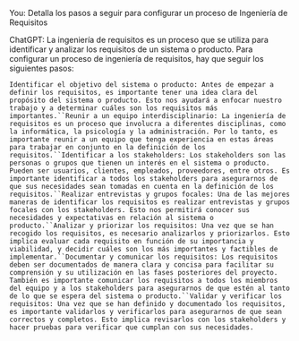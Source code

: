 You:
Detalla los pasos a seguir para configurar un proceso de Ingeniería de Requisitos

ChatGPT:
La ingeniería de requisitos es un proceso que se utiliza para identificar y analizar los requisitos de un sistema o producto. Para configurar un proceso de ingeniería de requisitos, hay que seguir los siguientes pasos:

`Identificar el objetivo del sistema o producto: Antes de empezar a definir los requisitos, es importante tener una idea clara del propósito del sistema o producto. Esto nos ayudará a enfocar nuestro trabajo y a determinar cuáles son los requisitos más importantes.``Reunir a un equipo interdisciplinario: La ingeniería de requisitos es un proceso que involucra a diferentes disciplinas, como la informática, la psicología y la administración. Por lo tanto, es importante reunir a un equipo que tenga experiencia en estas áreas para trabajar en conjunto en la definición de los requisitos.``Identificar a los stakeholders: Los stakeholders son las personas o grupos que tienen un interés en el sistema o producto. Pueden ser usuarios, clientes, empleados, proveedores, entre otros. Es importante identificar a todos los stakeholders para asegurarnos de que sus necesidades sean tomadas en cuenta en la definición de los requisitos.``Realizar entrevistas y grupos focales: Una de las mejores maneras de identificar los requisitos es realizar entrevistas y grupos focales con los stakeholders. Esto nos permitirá conocer sus necesidades y expectativas en relación al sistema o producto.``Analizar y priorizar los requisitos: Una vez que se han recogido los requisitos, es necesario analizarlos y priorizarlos. Esto implica evaluar cada requisito en función de su importancia y viabilidad, y decidir cuáles son los más importantes y factibles de implementar.``Documentar y comunicar los requisitos: Los requisitos deben ser documentados de manera clara y concisa para facilitar su comprensión y su utilización en las fases posteriores del proyecto. También es importante comunicar los requisitos a todos los miembros del equipo y a los stakeholders para asegurarnos de que estén al tanto de lo que se espera del sistema o producto.``Validar y verificar los requisitos: Una vez que se han definido y documentado los requisitos, es importante validarlos y verificarlos para asegurarnos de que sean correctos y completos. Esto implica revisarlos con los stakeholders y hacer pruebas para verificar que cumplan con sus necesidades.`
